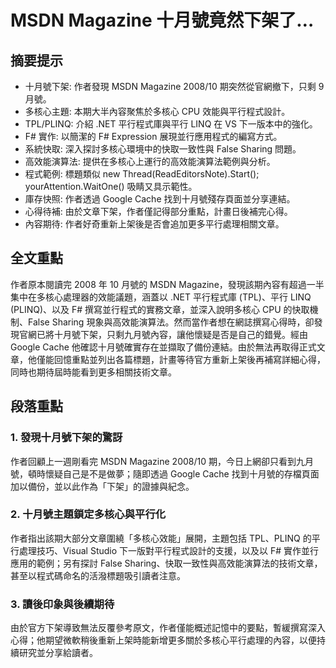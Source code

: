 # MSDN Magazine 十月號竟然下架了…

## 摘要提示
- 十月號下架: 作者發現 MSDN Magazine 2008/10 期突然從官網撤下，只剩 9 月號。
- 多核心主題: 本期大半內容聚焦於多核心 CPU 效能與平行程式設計。
- TPL/PLINQ: 介紹 .NET 平行程式庫與平行 LINQ 在 VS 下一版本中的強化。
- F# 實作: 以簡潔的 F# Expression 展現並行應用程式的編寫方式。
- 系統快取: 深入探討多核心環境中的快取一致性與 False Sharing 問題。
- 高效能演算法: 提供在多核心上運行的高效能演算法範例與分析。
- 程式範例: 標題類似 new Thread(ReadEditorsNote).Start(); yourAttention.WaitOne() 吸睛又具示範性。
- 庫存快照: 作者透過 Google Cache 找到十月號殘存頁面並分享連結。
- 心得待補: 由於文章下架，作者僅記得部分重點，計畫日後補完心得。
- 內容期待: 作者好奇重新上架後是否會追加更多平行處理相關文章。

## 全文重點
作者原本閱讀完 2008 年 10 月號的 MSDN Magazine，發現該期內容有超過一半集中在多核心處理器的效能議題，涵蓋以 .NET 平行程式庫 (TPL)、平行 LINQ (PLINQ)、以及 F# 撰寫並行程式的實務文章，並深入說明多核心 CPU 的快取機制、False Sharing 現象與高效能演算法。然而當作者想在網誌撰寫心得時，卻發現官網已將十月號下架，只剩九月號內容，讓他懷疑是否是自己的錯覺。經由 Google Cache 他確認十月號確實存在並擷取了備份連結。由於無法再取得正式文章，他僅能回憶重點並列出各篇標題，計畫等待官方重新上架後再補寫詳細心得，同時也期待屆時能看到更多相關技術文章。

## 段落重點
### 1. 發現十月號下架的驚訝
作者回顧上一週剛看完 MSDN Magazine 2008/10 期，今日上網卻只看到九月號，頓時懷疑自己是不是做夢；隨即透過 Google Cache 找到十月號的存檔頁面加以備份，並以此作為「下架」的證據與紀念。

### 2. 十月號主題鎖定多核心與平行化
作者指出該期大部分文章圍繞「多核心效能」展開，主題包括 TPL、PLINQ 的平行處理技巧、Visual Studio 下一版對平行程式設計的支援，以及以 F# 實作並行應用的範例；另有探討 False Sharing、快取一致性與高效能演算法的技術文章，甚至以程式碼命名的活潑標題吸引讀者注意。

### 3. 讀後印象與後續期待
由於官方下架導致無法反覆參考原文，作者僅能概述記憶中的要點，暫緩撰寫深入心得；他期望微軟稍後重新上架時能新增更多關於多核心平行處理的內容，以便持續研究並分享給讀者。